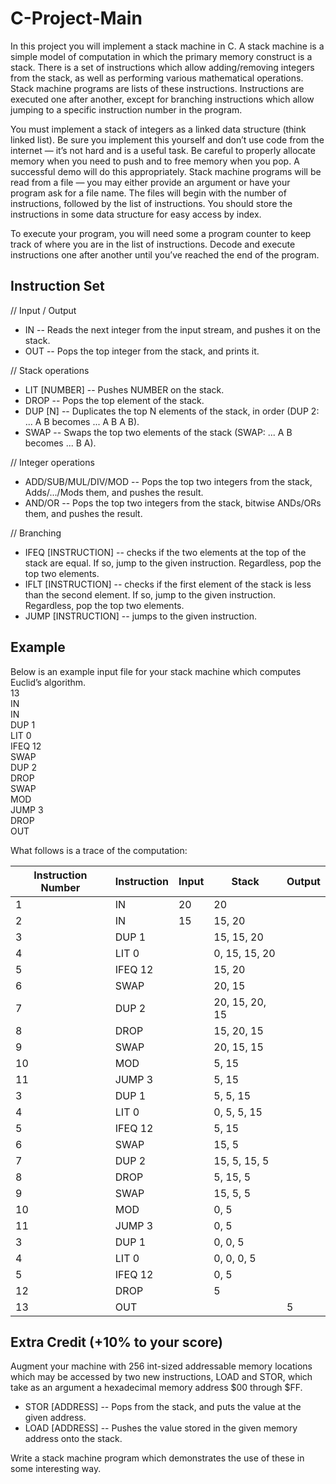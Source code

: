 # C-Project-Main

In this project you will implement a stack machine in C. A stack machine is a simple model of computation in which the primary memory construct is a stack. There is a set of instructions which allow adding/removing integers from the stack, as well as performing various mathematical operations. Stack machine programs are lists of these instructions. Instructions are executed one after another, except for branching instructions which allow jumping to a specific instruction number in the program.

You must implement a stack of integers as a linked data structure (think linked list). Be sure you implement this yourself and don’t use code from the internet — it’s not hard and is a useful task. Be careful to properly allocate memory when you need to push and to free memory when you pop. A successful demo will do this appropriately. Stack machine programs will be read from a file — you may either provide an argument or have your program ask for a file name. The files will begin with the number of instructions, followed by the list of instructions. You should store the instructions in some data structure for easy access by index.

To execute your program, you will need some a program counter to keep track of where you are in the list of instructions. Decode and execute instructions one after another until you’ve reached the end of the program.

## Instruction Set
// Input / Output
- IN   -- Reads the next integer from the input stream, and pushes it on the stack.
- OUT  -- Pops the top integer from the stack, and prints it.
 
// Stack operations
- LIT [NUMBER] -- Pushes NUMBER on the stack.
- DROP         -- Pops the top element of the stack.
- DUP [N]      -- Duplicates the top N elements of the stack, in order (DUP 2: ... A B becomes ... A B A B).
- SWAP         -- Swaps the top two elements of the stack (SWAP: ... A B becomes ... B A).
 
// Integer operations
- ADD/SUB/MUL/DIV/MOD -- Pops the top two integers from the stack, Adds/.../Mods them, and pushes the result.
- AND/OR              -- Pops the top two integers from the stack, bitwise ANDs/ORs them, and pushes the result.
 
// Branching
- IFEQ [INSTRUCTION] -- checks if the two elements at the top of the stack are equal. If so, jump to the given instruction. Regardless, pop the top two elements.
- IFLT [INSTRUCTION] -- checks if the first element of the stack is less than the second element. If so, jump to the given instruction. Regardless, pop the top two elements.
- JUMP [INSTRUCTION] -- jumps to the given instruction.

## Example
Below is an example input file for your stack machine which computes Euclid’s algorithm.<br />
  13<br />
  IN<br />
  IN<br />
  DUP 1<br />
  LIT 0<br />
  IFEQ 12<br />
  SWAP<br />
  DUP 2<br />
  DROP<br />
  SWAP<br />
  MOD<br />
  JUMP 3<br />
  DROP<br />
  OUT<br />

  What follows is a trace of the computation:

 | Instruction Number|	Instruction	|Input|	Stack	|Output|
 |-------------------|--------------|------|------|------|
 | 1                 |	IN  	      |20  	 |20	|
|2	|IN|	15	|15, 20	|
|3	|DUP 1	| |	15, 15, 20	
|4	|LIT 0| |		0, 15, 15, 20	
|5	|IFEQ 12	| |	15, 20	
|6	|SWAP	| |	20, 15	
|7	|DUP 2	| |	20, 15, 20, 15	
|8	|DROP| |	15, 20, 15	
|9	|SWAP	|	|20, 15, 15	
|10	|MOD	|	|5, 15	
|11	|JUMP 3| |		5, 15	
|3	|DUP 1| |		5, 5, 15	
|4	|LIT 0	| |	0, 5, 5, 15	
|5	|IFEQ 12	| |	5, 15	
|6	|SWAP	|	|15, 5	
|7	|DUP 2| |		15, 5, 15, 5	
|8	|DROP|	|	5, 15, 5	
|9	|SWAP|	|	15, 5, 5	
|10	|MOD	| |	0, 5	
|11	|JUMP 3	| |	0, 5	
|3	|DUP 1	| |	0, 0, 5	
|4	|LIT 0	| |	0, 0, 0, 5	
|5	|IFEQ 12	| |	0, 5	
|12	|DROP	||	5	
|13	|OUT	|	| |	5

## Extra Credit (+10% to your score)
Augment your machine with 256 int-sized addressable memory locations which may be accessed by two new instructions, LOAD and STOR, which take as an argument a hexadecimal memory address $00 through $FF.

- STOR [ADDRESS] -- Pops from the stack, and puts the value at the given address.
- LOAD [ADDRESS] -- Pushes the value stored in the given memory address onto the stack.
  
Write a stack machine program which demonstrates the use of these in some interesting way.
